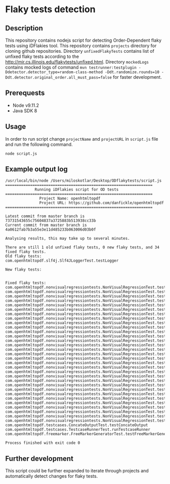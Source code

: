# Flaky tests detection

## Description

This repository contains nodejs script for detecting Order-Dependent flaky tests using iDFlakies tool. This repository contains `projects` directory for cloning github repositories. Directory `unfixedFlakyTests` contains list of unfixed flaky tests according to the http://mir.cs.illinois.edu/flakytests/unfixed.html. Directory `mockedLogs` contains mocked logs of command `mvn testrunner:testplugin -Ddetector.detector_type=random-class-method -Ddt.randomize.rounds=10 -Ddt.detector.original_order.all_must_pass=false` for faster development.

## Prerequests
 - Node v9.11.2
 - Java SDK 8
 
## Usage

In order to run script change `projectName` and `projectURL` in `script.js` file and run the following command.

```node script.js```

## Example output log

```
/usr/local/bin/node /Users/miloskotlar/Desktop/ODflakytests/script.js
=================================================================
             Running iDFlakies script for OD tests
=================================================================
               Project Name: openhtmltopdf
               Project URL: https://github.com/danfickle/openhtmltopdf
=================================================================

Latest commit from master branch is 73731543655c75604837a3725883b513938cc33b
Current commit from master branch is 4a0612fab7b3a55e3e11d485233b063006d03b0f

Analysing results, this may take up to several minutes.

There are still 1 old unfixed flaky tests, 0 new flaky tests, and 34 fixed flaky tests.
Old flaky tests:
com.openhtmltopdf.slf4j.Slf4JLoggerTest.testLogger

New flaky tests:


Fixed flaky tests:
com.openhtmltopdf.nonvisualregressiontests.NonVisualRegressionTest.testBookmarkHeadAfterOverflowPage
com.openhtmltopdf.nonvisualregressiontests.NonVisualRegressionTest.testMetaInformation
com.openhtmltopdf.nonvisualregressiontests.NonVisualRegressionTest.testLinkAreaMultipleBoxes
com.openhtmltopdf.nonvisualregressiontests.NonVisualRegressionTest.testLinkAreaMultipleLine
com.openhtmltopdf.nonvisualregressiontests.NonVisualRegressionTest.testLinkAfterOverflowTarget
com.openhtmltopdf.nonvisualregressiontests.NonVisualRegressionTest.testLinkTransformTarget
com.openhtmltopdf.nonvisualregressiontests.NonVisualRegressionTest.testPr489DiagnosticConsumer
com.openhtmltopdf.nonvisualregressiontests.NonVisualRegressionTest.testLinkAreaTransformRotate
com.openhtmltopdf.nonvisualregressiontests.NonVisualRegressionTest.testLinkAreaAfterOverflowPage
com.openhtmltopdf.nonvisualregressiontests.NonVisualRegressionTest.testLinkOnOverflowTarget
com.openhtmltopdf.nonvisualregressiontests.NonVisualRegressionTest.testLinkSimpleBlock
com.openhtmltopdf.nonvisualregressiontests.NonVisualRegressionTest.testBookmarkHeadNested
com.openhtmltopdf.nonvisualregressiontests.NonVisualRegressionTest.testBookmarkHeadSimple
com.openhtmltopdf.nonvisualregressiontests.NonVisualRegressionTest.testIssue458PageContentRepeatedInMargin
com.openhtmltopdf.nonvisualregressiontests.NonVisualRegressionTest.testLinkAreaTransformNested
com.openhtmltopdf.nonvisualregressiontests.NonVisualRegressionTest.testLinkAreaOverflowPage
com.openhtmltopdf.nonvisualregressiontests.NonVisualRegressionTest.testFormControlText
com.openhtmltopdf.nonvisualregressiontests.NonVisualRegressionTest.testPr492InfiniteLoopBugsInLineBreakingFuzz
com.openhtmltopdf.nonvisualregressiontests.NonVisualRegressionTest.testFormControlOverflowPage
com.openhtmltopdf.nonvisualregressiontests.NonVisualRegressionTest.testInputWithoutNameAttribute
com.openhtmltopdf.nonvisualregressiontests.NonVisualRegressionTest.testLinkAreaPageMarginTransform
com.openhtmltopdf.nonvisualregressiontests.NonVisualRegressionTest.testBookmarkHeadTransform
com.openhtmltopdf.nonvisualregressiontests.NonVisualRegressionTest.testLinkAreaTransformTranslateY
com.openhtmltopdf.nonvisualregressiontests.NonVisualRegressionTest.testBookmarkBodySimple
com.openhtmltopdf.nonvisualregressiontests.NonVisualRegressionTest.testLinkAreaMultiplePage
com.openhtmltopdf.nonvisualregressiontests.NonVisualRegressionTest.testLinkInlineTarget
com.openhtmltopdf.nonvisualregressiontests.NonVisualRegressionTest.testFormControlAfterOverflowPage
com.openhtmltopdf.nonvisualregressiontests.NonVisualRegressionTest.testLinkAreaPageMargin
com.openhtmltopdf.nonvisualregressiontests.NonVisualRegressionTest.testPR480LinkShapes
com.openhtmltopdf.nonvisualregressiontests.NonVisualRegressionTest.testBookmarkHeadOnOverflowPage
com.openhtmltopdf.nonvisualregressiontests.NonVisualRegressionTest.testLinkExternalUrl
com.openhtmltopdf.testcases.ConcateOutputTest.testConcateOutput
com.openhtmltopdf.testcases.TestcaseRunnerTest.runTestcaseRunner
com.openhtmltopdf.freemarker.FreeMarkerGeneratorTest.testFreeMarkerGenerator

Process finished with exit code 0

```

## Further development

This script could be further expanded to iterate through projects and automatically detect changes for flaky tests.
